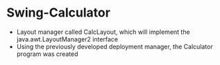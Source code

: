 # Swing-Calculator
* Layout manager called CalcLayout, which will implement the java.awt.LayoutManager2 interface
* Using the previously developed deployment manager, the Calculator program was created
